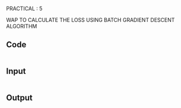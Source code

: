 PRACTICAL : 5

WAP TO CALCULATE THE LOSS USING BATCH GRADIENT DESCENT ALGORITHM

## Code

```
```

## Input

```

```

## Output

```

```